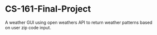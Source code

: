 # CS-161-Final-Project
A weather GUI using open weathers API to return weather patterns based on user zip code input.

